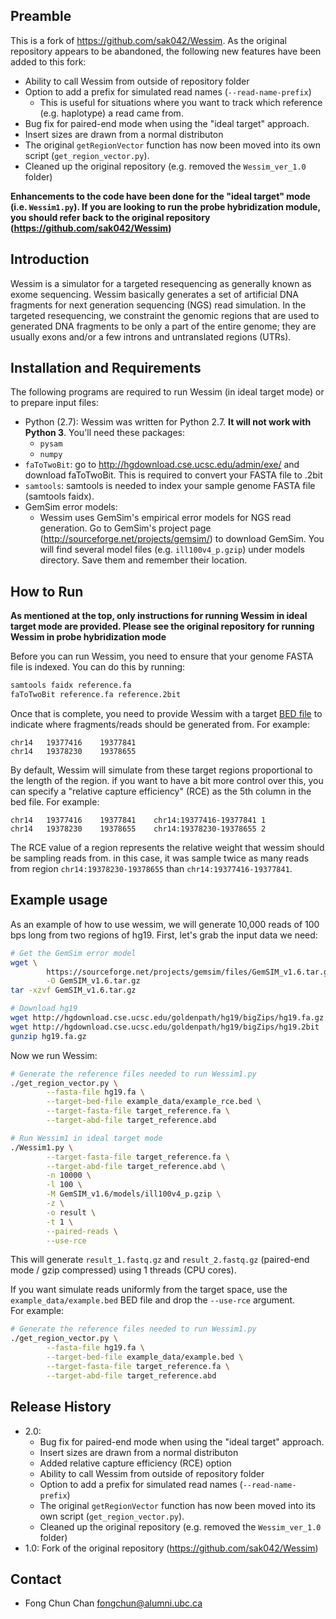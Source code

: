 ## Preamble

This is a fork of https://github.com/sak042/Wessim. As the original repository 
appears to be abandoned, the following new features have been added to this 
fork:

* Ability to call Wessim from outside of repository folder
* Option to add a prefix for simulated read names (`--read-name-prefix`)
    + This is useful for situations where you want to track which reference 
        (e.g. haplotype) a read came from.
* Bug fix for paired-end mode when using the "ideal target" approach.
* Insert sizes are drawn from a normal distributon
* The original `getRegionVector` function has now been moved into its own 
    script (`get_region_vector.py`). 
* Cleaned up the original repository (e.g. removed the `Wessim_ver_1.0` folder)

**Enhancements to the code have been done for the "ideal target" mode (i.e.
`Wessim1.py`). If you are looking to run the probe hybridization module, you 
should refer back to the original repository (https://github.com/sak042/Wessim)**

## Introduction

Wessim is a simulator for a targeted resequencing as generally known as 
exome sequencing. Wessim basically generates a set of artificial DNA 
fragments for next generation sequencing (NGS) read simulation. In the targeted 
resequencing, we constraint the genomic regions that are used to generated DNA 
fragments to be only a part of the entire genome; they are usually exons and/or 
a few introns and untranslated regions (UTRs).

## Installation and Requirements

The following programs are required to run Wessim (in ideal target mode) or to 
prepare input files:

* Python (2.7): Wessim was written for Python 2.7. **It will not work with 
    Python 3**. You'll need these packages:
    + `pysam`
    + `numpy`
* `faToTwoBit`: go to http://hgdownload.cse.ucsc.edu/admin/exe/ and download 
    faToTwoBit. This is required to convert your FASTA file to .2bit 
* `samtools`: samtools is needed to index your sample genome FASTA file (samtools faidx).
* GemSim error models: 
    + Wessim uses GemSim's empirical error models for NGS 
        read generation. Go to GemSim's project page 
        (http://sourceforge.net/projects/gemsim/) to download GemSim. You will 
        find several model files (e.g. `ill100v4_p.gzip`) under models 
        directory. Save them and remember their location.
 
## How to Run

**As mentioned at the top, only instructions for running Wessim in ideal
target mode are provided. Please see the original repository for running Wessim
in probe hybridization mode**

Before you can run Wessim, you need to ensure that your genome FASTA file is
indexed. You can do this by running:

```bash
samtools faidx reference.fa
faToTwoBit reference.fa reference.2bit
```

Once that is complete, you need to provide Wessim with a target [BED file](https://genome.ucsc.edu/FAQ/FAQformat.html) 
to indicate where fragments/reads should be generated from. For example:

```
chr14	19377416	19377841
chr14	19378230	19378655
```

By default, Wessim will simulate from these target regions proportional to the
length of the region. if you want to have a bit more control over this, you can
specify a "relative capture efficiency" (RCE) as the 5th column in the bed file.
For example:

```
chr14	19377416	19377841	chr14:19377416-19377841	1
chr14	19378230	19378655	chr14:19378230-19378655	2
```

The RCE value of a region represents the relative weight that wessim should be 
sampling reads from. in this case, it was sample twice as many reads from 
region `chr14:19378230-19378655` than `chr14:19377416-19377841`. 

## Example usage

As an example of how to use wessim, we will generate 10,000 reads of 100 bps 
long from two regions of hg19. First, let's grab the input data we need:

```bash
# Get the GemSim error model
wget \
        https://sourceforge.net/projects/gemsim/files/GemSIM_v1.6.tar.gz/download \
        -O GemSIM_v1.6.tar.gz
tar -xzvf GemSIM_v1.6.tar.gz

# Download hg19 
wget http://hgdownload.cse.ucsc.edu/goldenpath/hg19/bigZips/hg19.fa.gz 
wget http://hgdownload.cse.ucsc.edu/goldenpath/hg19/bigZips/hg19.2bit
gunzip hg19.fa.gz
```

Now we run Wessim:

```bash
# Generate the reference files needed to run Wessim1.py
./get_region_vector.py \
        --fasta-file hg19.fa \
        --target-bed-file example_data/example_rce.bed \
        --target-fasta-file target_reference.fa \
        --target-abd-file target_reference.abd

# Run Wessim1 in ideal target mode
./Wessim1.py \
        --target-fasta-file target_reference.fa \
        --target-abd-file target_reference.abd \
        -n 10000 \
        -l 100 \
        -M GemSIM_v1.6/models/ill100v4_p.gzip \
        -z \
        -o result \
        -t 1 \
        --paired-reads \
        --use-rce
```

This will generate `result_1.fastq.gz` and `result_2.fastq.gz` 
(paired-end mode / gzip compressed) using 1 threads (CPU cores). 

If you want simulate reads uniformly from the target space, use the 
`example_data/example.bed` BED file and drop the `--use-rce` argument.  
For example:

```bash
# Generate the reference files needed to run Wessim1.py
./get_region_vector.py \
        --fasta-file hg19.fa \
        --target-bed-file example_data/example.bed \
        --target-fasta-file target_reference.fa \
        --target-abd-file target_reference.abd
```

## Release History

* 2.0: 
    + Bug fix for paired-end mode when using the "ideal target" approach.
    + Insert sizes are drawn from a normal distributon
    + Added relative capture efficiency (RCE) option
    + Ability to call Wessim from outside of repository folder
    + Option to add a prefix for simulated read names (`--read-name-prefix`)
    + The original `getRegionVector` function has now been moved into its own 
        script (`get_region_vector.py`). 
    + Cleaned up the original repository (e.g. removed the `Wessim_ver_1.0` 
        folder)
* 1.0: Fork of the original repository (https://github.com/sak042/Wessim)

## Contact

* Fong Chun Chan <fongchun@alumni.ubc.ca>

